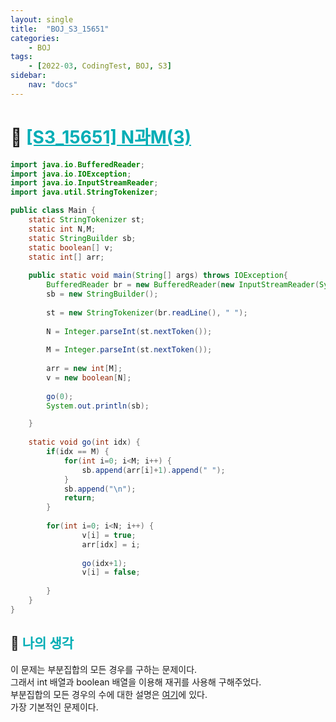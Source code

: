 ```yaml
---
layout: single
title:  "BOJ_S3_15651"
categories: 
    - BOJ
tags: 
    - [2022-03, CodingTest, BOJ, S3]
sidebar:
    nav: "docs"
---
```


# 📁 <b><a style="color:#00adb5" href="https://www.acmicpc.net/problem/15651" target=_blank>[S3_15651] N과M(3)</a></b>

```java
import java.io.BufferedReader;
import java.io.IOException;
import java.io.InputStreamReader;
import java.util.StringTokenizer;

public class Main {
	static StringTokenizer st;
	static int N,M;
	static StringBuilder sb;
	static boolean[] v;
	static int[] arr;
	
	public static void main(String[] args) throws IOException{
		BufferedReader br = new BufferedReader(new InputStreamReader(System.in));
		sb = new StringBuilder();
		
		st = new StringTokenizer(br.readLine(), " ");
		
		N = Integer.parseInt(st.nextToken());
		
		M = Integer.parseInt(st.nextToken());
		
		arr = new int[M];
		v = new boolean[N];
		
		go(0);
		System.out.println(sb);

	}
	
	static void go(int idx) {
		if(idx == M) {
			for(int i=0; i<M; i++) {
				sb.append(arr[i]+1).append(" ");
			}
			sb.append("\n");
			return;
		}
		
		for(int i=0; i<N; i++) {
				v[i] = true;
				arr[idx] = i;
				
				go(idx+1);
				v[i] = false;
			
		}
	}
}
```


## 🤔 <b><a style="color:#00adb5">나의 생각</a></b>
이 문제는 부분집합의 모든 경우를 구하는 문제이다.<br>
그래서 int 배열과 boolean 배열을 이용해 재귀를 사용해 구해주었다.<br>
부분집합의 모든 경우의 수에 대한 설명은 <a href="https://us13579.github.io/algorithm/ALGORITHM_Permutation_etc/" target=_blank>여기</a>에 있다.<br>
가장 기본적인 문제이다.